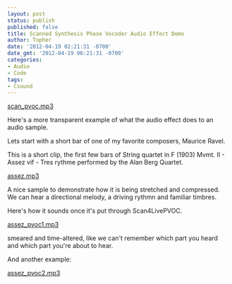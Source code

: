 ```yaml
---
layout: post
status: publish
published: false
title: Scanned Synthesis Phase Vocoder Audio Effect Demo
author: Topher
date: '2012-04-19 02:21:31 -0700'
date_gmt: '2012-04-19 06:21:31 -0700'
categories:
- Audio
- Code
tags:
- Csound
---
```


[scan_pvoc.mp3](http://www.tophersaunders.com/mp3s/scan_pvoc.mp3)

Here's a more transparent example of what the audio effect does to an audio sample.

Lets start with a short bar of one of my favorite composers, Maurice Ravel.

This is a short clip, the first few bars of 
String quartet in F (1903) Mvmt. II - Assez vif - Tres rythme performed by the Alan Berg Quartet.

[assez.mp3](http://www.tophersaunders.com/mp3s/assez.mp3)

A nice sample to demonstrate how it is being stretched and compressed. We can hear a directional melody, a driving rythmn and familiar timbres.

Here's how it sounds once it's put through Scan4LivePVOC.

[assez_pvoc1.mp3](http://www.tophersaunders.com/mp3s/assez_pvoc1.mp3)

smeared and time-altered, like we can't remember which part you heard and which part you're about to hear.

And another example:

[assez_pvoc2.mp3](http://www.tophersaunders.com/mp3s/assez_pvoc2.mp3)
